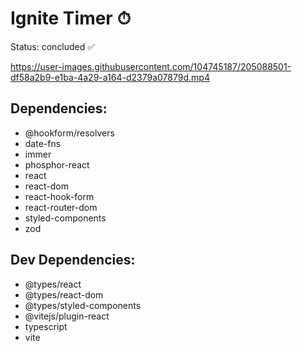 # Ignite Timer ⏱

Status: concluded ✅

https://user-images.githubusercontent.com/104745187/205088501-df58a2b9-e1ba-4a29-a164-d2379a07879d.mp4

## Dependencies: 

- @hookform/resolvers
- date-fns
- immer
- phosphor-react
- react
- react-dom
- react-hook-form
- react-router-dom
- styled-components
- zod

## Dev Dependencies: 

- @types/react
- @types/react-dom
- @types/styled-components
- @vitejs/plugin-react
- typescript
- vite
